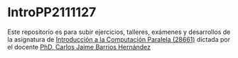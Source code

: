 # IntroPP2111127

Este repositorio es para subir ejercicios, talleres, exámenes y desarrollos de la asignatura de [Introducción a la Computación Paralela (28661)](http://wiki.sc3.uis.edu.co/index.php/Introducción_a_la_programación_paralela) dictada por el docente [PhD. Carlos Jaime Barrios Hernández](https://github.com/carlosjaimebh)

